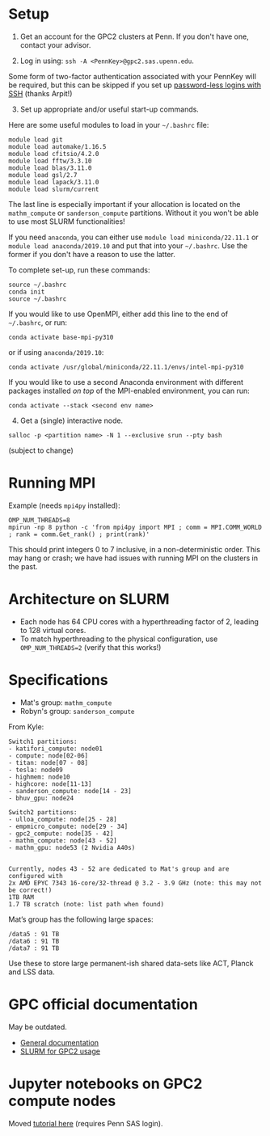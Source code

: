 # Setup

1. Get an account for the GPC2 clusters at Penn. If you don't have one, contact your advisor.

2. Log in using:
```ssh -A <PennKey>@gpc2.sas.upenn.edu```.

Some form of two-factor authentication associated with your PennKey will be required, but this can be skipped if you set up [password-less logins with SSH](https://www.strongdm.com/blog/ssh-passwordless-login) (thanks Arpit!)

3. Set up appropriate and/or useful start-up commands.

Here are some useful modules to load in your `~/.bashrc` file:

```module load gcc                                                                                               	 
module load git                                                                                 	 
module load automake/1.16.5                                                                                   	 
module load cfitsio/4.2.0                                                                                     	 
module load fftw/3.3.10                                                                                       	 
module load blas/3.11.0                                                                                       	 
module load gsl/2.7                                                                                           	 
module load lapack/3.11.0                                                                                     	 
module load slurm/current
``` 

The last line is especially important if your allocation is located on the `mathm_compute` or `sanderson_compute` partitions. Without it you won't be able to use most SLURM functionalities!

If you need `anaconda`, you can either use ```module load miniconda/22.11.1``` or ```module load anaconda/2019.10``` and put that into your `~/.bashrc`. Use the former if you don't have a reason to use the latter.

To complete set-up, run these commands:

```
source ~/.bashrc
conda init
source ~/.bashrc
```

If you would like to use OpenMPI, either add this line to the end of `~/.bashrc`, or run:

```conda activate base-mpi-py310```

or if using `anaconda/2019.10`:

```conda activate /usr/global/miniconda/22.11.1/envs/intel-mpi-py310```

If you would like to use a second Anaconda environment with different packages installed *on top* of the MPI-enabled environment, you can run:

```conda activate --stack <second env name>```

4. Get a (single) interactive node.

```
salloc -p <partition name> -N 1 --exclusive srun --pty bash
```
(subject to change)

# Running MPI

Example (needs `mpi4py` installed):
```
OMP_NUM_THREADS=8
mpirun -np 8 python -c 'from mpi4py import MPI ; comm = MPI.COMM_WORLD ; rank = comm.Get_rank() ; print(rank)'
```

This should print integers 0 to 7 inclusive, in a non-deterministic order.
This may hang or crash; we have had issues with running MPI on the clusters in the past.

# Architecture on SLURM

* Each node has 64 CPU cores with a hyperthreading factor of 2, leading to 128 virtual cores.
* To match hyperthreading to the physical configuration, use ```OMP_NUM_THREADS=2``` (verify that this works!)

# Specifications

* Mat's group: ```mathm_compute```
* Robyn's group: ```sanderson_compute```

From Kyle:
```
Switch1 partitions:
- katifori_compute: node01
- compute: node[02-06]
- titan: node[07 - 08]
- tesla: node09
- highmem: node10
- highcore: node[11-13]
- sanderson_compute: node[14 - 23]
- bhuv_gpu: node24

Switch2 partitions:
- ulloa_compute: node[25 - 28]
- empmicro_compute: node[29 - 34]
- gpc2_compute: node[35 - 42]
- mathm_compute: node[43 - 52]
- mathm_gpu: node53 (2 Nvidia A40s)


Currently, nodes 43 - 52 are dedicated to Mat's group and are configured with
2x AMD EPYC 7343 16-core/32-thread @ 3.2 - 3.9 GHz (note: this may not be correct!)
1TB RAM
1.7 TB scratch (note: list path when found)
```

Mat’s group has the following large spaces:

```
/data5 : 91 TB
/data6 : 91 TB
/data7 : 91 TB
```

Use these to store large permanent-ish shared data-sets like ACT, Planck and LSS data.

# GPC official documentation

May be outdated.

* [General documentation](https://computing.sas.upenn.edu/gpc)
* [SLURM for GPC2 usage](https://computing.sas.upenn.edu/gpc/job/slurm)

# Jupyter notebooks on GPC2 compute nodes

Moved [tutorial here](https://docs.google.com/document/d/1_4pqEbn8G8sN-gAfdxrXpL7obYb1ghIuuOSPlwJBqKc/edit?usp=sharing) (requires Penn SAS login).